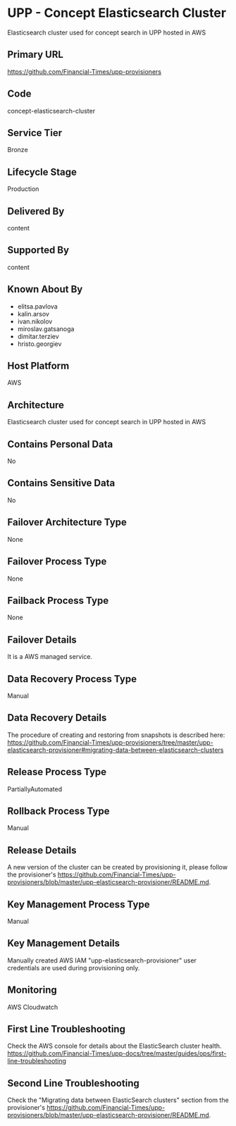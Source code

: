 # UPP - Concept Elasticsearch Cluster

Elasticsearch cluster used for concept search in UPP hosted in AWS

## Primary URL

<https://github.com/Financial-Times/upp-provisioners>

## Code

concept-elasticsearch-cluster

## Service Tier

Bronze

## Lifecycle Stage

Production

## Delivered By

content

## Supported By

content

## Known About By

- elitsa.pavlova
- kalin.arsov
- ivan.nikolov
- miroslav.gatsanoga
- dimitar.terziev
- hristo.georgiev

## Host Platform

AWS

## Architecture

Elasticsearch cluster used for concept search in UPP hosted in AWS

## Contains Personal Data

No

## Contains Sensitive Data

No

## Failover Architecture Type

None

## Failover Process Type

None

## Failback Process Type

None

## Failover Details

It is a AWS managed service.

## Data Recovery Process Type

Manual

## Data Recovery Details

The procedure of creating and restoring from snapshots is described here: <https://github.com/Financial-Times/upp-provisioners/tree/master/upp-elasticsearch-provisioner#migrating-data-between-elasticsearch-clusters>

## Release Process Type

PartiallyAutomated

## Rollback Process Type

Manual

## Release Details

A new version of the cluster can be created by provisioning it, please follow the provisioner's <https://github.com/Financial-Times/upp-provisioners/blob/master/upp-elasticsearch-provisioner/README.md>.

## Key Management Process Type

Manual

## Key Management Details

Manually created AWS IAM "upp-elasticsearch-provisioner" user credentials are used during provisioning only.

## Monitoring

AWS Cloudwatch

## First Line Troubleshooting

Check the AWS console for details about the ElasticSearch cluster health.
<https://github.com/Financial-Times/upp-docs/tree/master/guides/ops/first-line-troubleshooting>

## Second Line Troubleshooting

Check the "Migrating data between ElasticSearch clusters" section from the provisioner's <https://github.com/Financial-Times/upp-provisioners/blob/master/upp-elasticsearch-provisioner/README.md>.
